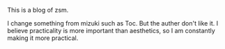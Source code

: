 This is a blog of zsm.

I change something from mizuki such as Toc. But the auther don't like it. I believe practicality is more important than aesthetics, so I am constantly making it more practical.
